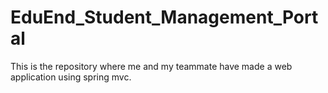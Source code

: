 # EduEnd_Student_Management_Portal
This is the repository where me and my teammate have made a web application using spring mvc.
